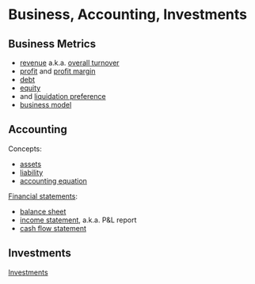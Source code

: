 # Business, Accounting, Investments

## Business Metrics

* [revenue](https://en.wikipedia.org/wiki/Revenue) a.k.a.
[overall turnover](https://www.investopedia.com/terms/o/overall-turnover.asp)
* [profit](https://en.wikipedia.org/wiki/Profit_(accounting)) and
[profit margin](https://en.wikipedia.org/wiki/Profit_margin)
* [debt](https://en.wikipedia.org/wiki/Debt)
* [equity](https://en.wikipedia.org/wiki/Equity_(finance))
* and [liquidation preference](https://www.investopedia.com/terms/l/liquidation-preference.asp)
* [business model](https://en.wikipedia.org/wiki/Business_model)

## Accounting

Concepts:

* [assets](https://en.wikipedia.org/wiki/Asset)
* [liability](https://en.wikipedia.org/wiki/Liability_(financial_accounting))
* [accounting equation](https://en.wikipedia.org/wiki/Accounting_equation)

[Financial statements](https://en.wikipedia.org/wiki/Financial_statement):

* [balance sheet](https://en.wikipedia.org/wiki/Balance_sheet)
* [income statement](https://en.wikipedia.org/wiki/Income_statement), a.k.a.
P&L report
* [cash flow statement](https://en.wikipedia.org/wiki/Cash_flow_statement)

## Investments

[Investments](investments.html)
